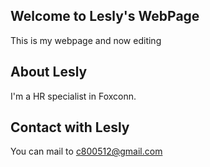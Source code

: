 ## Welcome to Lesly's WebPage
This is my webpage and now editing

## About Lesly
I'm a HR specialist in Foxconn.

## Contact with Lesly

You can mail to c800512@gmail.com
